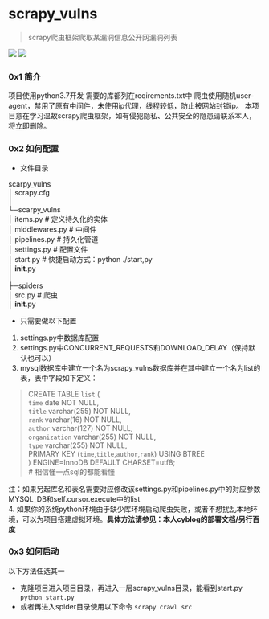 # scrapy_vulns
> scrapy爬虫框架爬取某漏洞信息公开网漏洞列表  

![](https://img.shields.io/badge/language-python3.7-yellowgreen.svg?style=flat-square)
![](https://img.shields.io/badge/framework-scrapy1.7-brightgreen.svg?style=flat-square)

### 0x1 简介
项目使用python3.7开发
需要的库都列在reqirements.txt中
爬虫使用随机user-agent，禁用了原有中间件，未使用ip代理，线程较低，防止被网站封锁ip。
本项目意在学习温故scrapy爬虫框架，如有侵犯隐私、公共安全的隐患请联系本人，将立即删除。

### 0x2 如何配置 
- 文件目录  

scarpy_vulns  
│  scrapy.cfg  
│  
└─scarpy_vulns  
    │  items.py   # 定义持久化的实体  
    │  middlewares.py   # 中间件  
    │  pipelines.py    # 持久化管道  
    │  settings.py  # 配置文件  
    │  start.py     # 快捷启动方式：python ./start,py  
    │  __init__.py  
    │  
    ├─spiders  
        │   src.py   # 爬虫  
        │  __init__.py  
  
- 只需要做以下配置
1. settings.py中数据库配置
2. settings.py中CONCURRENT_REQUESTS和DOWNLOAD_DELAY（保持默认也可以）
3. mysql数据库中建立一个名为scrapy_vulns数据库并在其中建立一个名为list的表，表中字段如下定义：
> CREATE TABLE `list` (  
  `time` date NOT NULL,  
  `title` varchar(255) NOT NULL,  
  `rank` varchar(16) NOT NULL,  
  `author` varchar(127) NOT NULL,  
  `organization` varchar(255) NOT NULL,  
  `type` varchar(255) NOT NULL,  
  PRIMARY KEY (`time`,`title`,`author`,`rank`) USING BTREE  
) ENGINE=InnoDB DEFAULT CHARSET=utf8;  
	# 相信懂一点sql的都能看懂  

注：如果另起库名和表名需要对应修改该settings.py和pipelines.py中的对应参数MYSQL_DB和self.cursor.execute中的list  
4. 如果你的系统python环境由于缺少库环境启动爬虫失败，或者不想扰乱本地环境，可以为项目搭建虚拟环境。**具体方法请参见：本人cyblog的部署文档/另行百度**

### 0x3 如何启动
以下方法任选其一
- 克隆项目进入项目目录，再进入一层scrapy_vulns目录，能看到start.py
`python start.py`
- 或者再进入spider目录使用以下命令
`scrapy crawl src`
